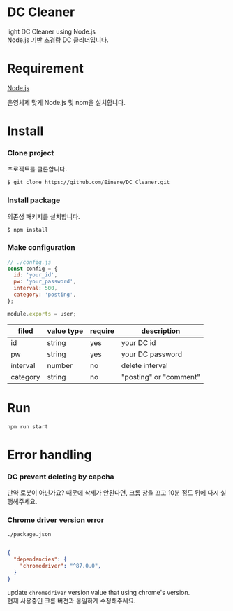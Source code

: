 # DC Cleaner

light DC Cleaner using Node.js  
Node.js 기반 초경량 DC 클리너입니다.

# Requirement

[Node.js](https://nodejs.org/ko/download/)

운영체제 맞게 Node.js 및 npm을 설치합니다.

# Install

### Clone project  

프로젝트를 클론합니다.

```bash
$ git clone https://github.com/Einere/DC_Cleaner.git
```

### Install package

의존성 패키지를 설치합니다. 

```bash
$ npm install
```

### Make configuration

```javascript
// ./config.js
const config = {
  id: 'your_id',
  pw: 'your_password',
  interval: 500,
  category: 'posting',
};

module.exports = user;
```

| filed    	| value type 	| require 	| description            	|
|----------	|------------	|---------	|------------------------	|
| id       	| string     	| yes     	| your DC id             	|
| pw       	| string     	| yes     	| your DC password       	|
| interval 	| number     	| no      	| delete interval        	|
| category 	| string     	| no      	| "posting" or "comment" 	|



# Run

```bash
npm run start
```

# Error handling

### DC prevent deleting by capcha

만약 로봇이 아닌가요? 때문에 삭제가 안된다면, 크롬 창을 끄고 10분 정도 뒤에 다시 실행헤주세요.

### Chrome driver version error

`./package.json`

```json

{
  "dependencies": {
    "chromedriver": "^87.0.0",   
  }
}
```

update `chromedriver` version value that using chrome's version.  
현재 사용중인 크롬 버전과 동일하게 수정해주세요.
